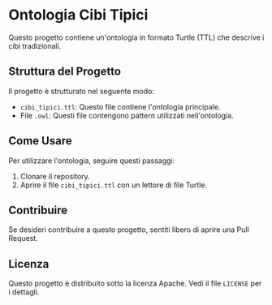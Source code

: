 # Ontologia Cibi Tipici

Questo progetto contiene un'ontologia in formato Turtle (TTL) che descrive i cibi tradizionali.

## Struttura del Progetto

Il progetto è strutturato nel seguente modo:

- `cibi_tipici.ttl`: Questo file contiene l'ontologia principale.
- File `.owl`: Questi file contengono pattern utilizzati nell'ontologia.

## Come Usare

Per utilizzare l'ontologia, seguire questi passaggi:

1. Clonare il repository.
2. Aprire il file `cibi_tipici.ttl` con un lettore di file Turtle.

## Contribuire

Se desideri contribuire a questo progetto, sentiti libero di aprire una Pull Request.

## Licenza

Questo progetto è distribuito sotto la licenza Apache. Vedi il file `LICENSE` per i dettagli.
